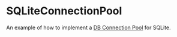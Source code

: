 # SQLiteConnectionPool

An example of how to implement a [DB Connection Pool](https://en.wikipedia.org/wiki/Connection_pool) for SQLite.
